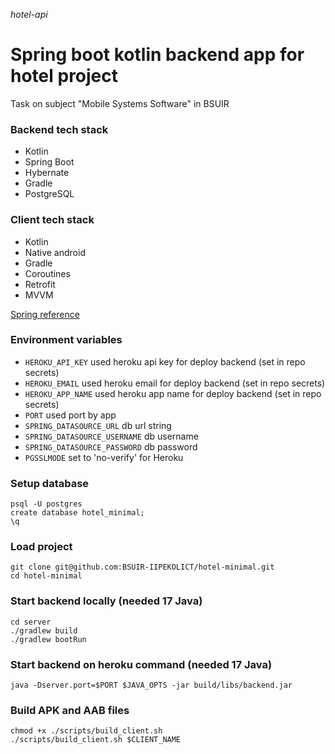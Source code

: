 _hotel-api_

# Spring boot kotlin backend app for hotel project

Task on subject "Mobile Systems Software" in BSUIR

### Backend tech stack

- Kotlin
- Spring Boot
- Hybernate
- Gradle
- PostgreSQL

### Client tech stack

- Kotlin
- Native android
- Gradle
- Coroutines
- Retrofit
- MVVM

[Spring reference](backend/README.md)

### Environment variables

- `HEROKU_API_KEY` used heroku api key for deploy backend (set in repo secrets)
- `HEROKU_EMAIL` used heroku email for deploy backend (set in repo secrets)
- `HEROKU_APP_NAME` used heroku app name for deploy backend (set in repo secrets)
- `PORT` used port by app
- `SPRING_DATASOURCE_URL` db url string
- `SPRING_DATASOURCE_USERNAME` db username
- `SPRING_DATASOURCE_PASSWORD` db password
- `PGSSLMODE` set to 'no-verify' for Heroku

### Setup database

```shell
psql -U postgres
create database hotel_minimal;
\q
```

### Load project

```shell
git clone git@github.com:BSUIR-IIPEKOLICT/hotel-minimal.git
cd hotel-minimal
```

### Start backend locally (needed 17 Java)

```shell
cd server
./gradlew build
./gradlew bootRun
```

### Start backend on heroku command (needed 17 Java)

```shell
java -Dserver.port=$PORT $JAVA_OPTS -jar build/libs/backend.jar
```

### Build APK and AAB files

```shell
chmod +x ./scripts/build_client.sh
./scripts/build_client.sh $CLIENT_NAME
```
